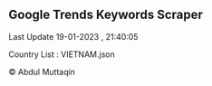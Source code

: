 

## Google Trends Keywords Scraper 
 
Last Update 19-01-2023 , 21:40:05

Country List :
VIETNAM.json



© Abdul Muttaqin 

